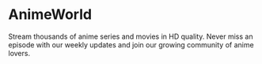 # AnimeWorld
Stream thousands of anime series and movies in HD quality. Never miss an episode with our weekly updates and join our growing community of anime lovers.
